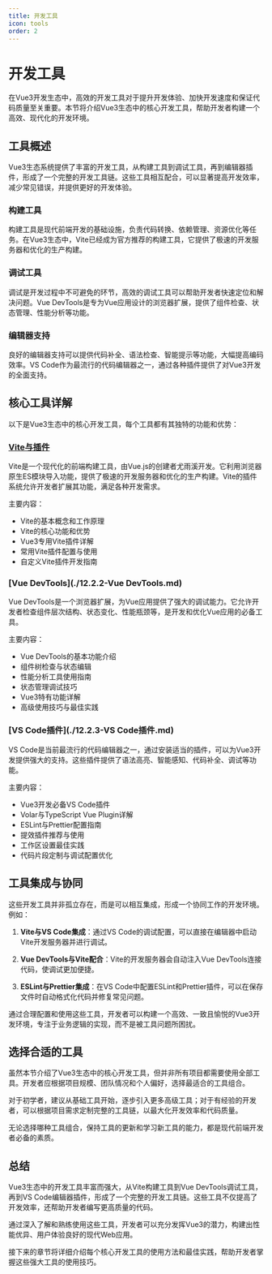 ```yaml
---
title: 开发工具
icon: tools
order: 2
---
```


# 开发工具

在Vue3开发生态中，高效的开发工具对于提升开发体验、加快开发速度和保证代码质量至关重要。本节将介绍Vue3生态中的核心开发工具，帮助开发者构建一个高效、现代化的开发环境。

## 工具概述

Vue3生态系统提供了丰富的开发工具，从构建工具到调试工具，再到编辑器插件，形成了一个完整的开发工具链。这些工具相互配合，可以显著提高开发效率，减少常见错误，并提供更好的开发体验。

### 构建工具

构建工具是现代前端开发的基础设施，负责代码转换、依赖管理、资源优化等任务。在Vue3生态中，Vite已经成为官方推荐的构建工具，它提供了极速的开发服务器和优化的生产构建。

### 调试工具

调试是开发过程中不可避免的环节，高效的调试工具可以帮助开发者快速定位和解决问题。Vue DevTools是专为Vue应用设计的浏览器扩展，提供了组件检查、状态管理、性能分析等功能。

### 编辑器支持

良好的编辑器支持可以提供代码补全、语法检查、智能提示等功能，大幅提高编码效率。VS Code作为最流行的代码编辑器之一，通过各种插件提供了对Vue3开发的全面支持。

## 核心工具详解

以下是Vue3生态中的核心开发工具，每个工具都有其独特的功能和优势：

### [Vite与插件](./12.2.1-Vite与插件.md)

Vite是一个现代化的前端构建工具，由Vue.js的创建者尤雨溪开发。它利用浏览器原生ES模块导入功能，提供了极速的开发服务器和优化的生产构建。Vite的插件系统允许开发者扩展其功能，满足各种开发需求。

主要内容：
- Vite的基本概念和工作原理
- Vite的核心功能和优势
- Vue3专用Vite插件详解
- 常用Vite插件配置与使用
- 自定义Vite插件开发指南

### [Vue DevTools](./12.2.2-Vue DevTools.md)

Vue DevTools是一个浏览器扩展，为Vue应用提供了强大的调试能力。它允许开发者检查组件层次结构、状态变化、性能瓶颈等，是开发和优化Vue应用的必备工具。

主要内容：
- Vue DevTools的基本功能介绍
- 组件树检查与状态编辑
- 性能分析工具使用指南
- 状态管理调试技巧
- Vue3特有功能详解
- 高级使用技巧与最佳实践

### [VS Code插件](./12.2.3-VS Code插件.md)

VS Code是当前最流行的代码编辑器之一，通过安装适当的插件，可以为Vue3开发提供强大的支持。这些插件提供了语法高亮、智能感知、代码补全、调试等功能。

主要内容：
- Vue3开发必备VS Code插件
- Volar与TypeScript Vue Plugin详解
- ESLint与Prettier配置指南
- 提效插件推荐与使用
- 工作区设置最佳实践
- 代码片段定制与调试配置优化

## 工具集成与协同

这些开发工具并非孤立存在，而是可以相互集成，形成一个协同工作的开发环境。例如：

1. **Vite与VS Code集成**：通过VS Code的调试配置，可以直接在编辑器中启动Vite开发服务器并进行调试。

2. **Vue DevTools与Vite配合**：Vite的开发服务器会自动注入Vue DevTools连接代码，使调试更加便捷。

3. **ESLint与Prettier集成**：在VS Code中配置ESLint和Prettier插件，可以在保存文件时自动格式化代码并修复常见问题。

通过合理配置和使用这些工具，开发者可以构建一个高效、一致且愉悦的Vue3开发环境，专注于业务逻辑的实现，而不是被工具问题所困扰。

## 选择合适的工具

虽然本节介绍了Vue3生态中的核心开发工具，但并非所有项目都需要使用全部工具。开发者应根据项目规模、团队情况和个人偏好，选择最适合的工具组合。

对于初学者，建议从基础工具开始，逐步引入更多高级工具；对于有经验的开发者，可以根据项目需求定制完整的工具链，以最大化开发效率和代码质量。

无论选择哪种工具组合，保持工具的更新和学习新工具的能力，都是现代前端开发者必备的素质。

## 总结

Vue3生态中的开发工具丰富而强大，从Vite构建工具到Vue DevTools调试工具，再到VS Code编辑器插件，形成了一个完整的开发工具链。这些工具不仅提高了开发效率，还帮助开发者编写更高质量的代码。

通过深入了解和熟练使用这些工具，开发者可以充分发挥Vue3的潜力，构建出性能优异、用户体验良好的现代Web应用。

接下来的章节将详细介绍每个核心开发工具的使用方法和最佳实践，帮助开发者掌握这些强大工具的使用技巧。